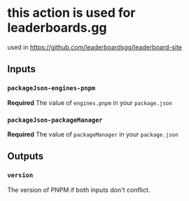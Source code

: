 # this action is used for leaderboards.gg

used in <https://github.com/leaderboardsgg/leaderboard-site>

## Inputs

### `packageJson-engines-pnpm`

**Required** The value of `engines.pnpm` in your `package.json`

### `packageJson-packageManager`

**Required** The value of `packageManager` in your `package.json`

## Outputs

### `version`

The version of PNPM if both inputs don't conflict.
